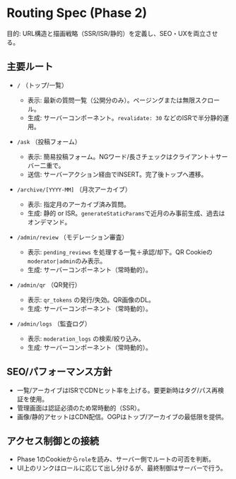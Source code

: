 # Routing Spec (Phase 2)

目的: URL構造と描画戦略（SSR/ISR/静的）を定義し、SEO・UXを両立させる。

## 主要ルート
- `/` （トップ/一覧）
  - 表示: 最新の質問一覧（公開分のみ）。ページングまたは無限スクロール。
  - 生成: サーバーコンポーネント。`revalidate: 30` などのISRで半分静的運用。

- `/ask` （投稿フォーム）
  - 表示: 簡易投稿フォーム。NGワード/長さチェックはクライアント＋サーバー二重で。
  - 送信: サーバーアクション経由でINSERT。完了後トップへ遷移。

- `/archive/[YYYY-MM]` （月次アーカイブ）
  - 表示: 指定月のアーカイブ済み質問。
  - 生成: 静的 or ISR。`generateStaticParams`で近月のみ事前生成、過去はオンデマンド。

- `/admin/review` （モデレーション審査）
  - 表示: `pending_reviews` を処理する一覧＋承認/却下。QR Cookieの`moderator|admin`のみ表示。
  - 生成: サーバーコンポーネント（常時動的）。

- `/admin/qr` （QR発行）
  - 表示: `qr_tokens` の発行/失効。QR画像のDL。
  - 生成: サーバーコンポーネント（常時動的）。

- `/admin/logs` （監査ログ）
  - 表示: `moderation_logs` の検索/絞り込み。
  - 生成: サーバーコンポーネント（常時動的）。

## SEO/パフォーマンス方針
- 一覧/アーカイブはISRでCDNヒット率を上げる。要更新時はタグ/パス再検証を使用。
- 管理画面は認証必須のため常時動的（SSR）。
- 画像/静的アセットはCDN配信。OGPはトップ/アーカイブの最低限を提供。

## アクセス制御との接続
- Phase 1のCookieから`role`を読み、サーバー側でルートの可否を判断。
- UI上のリンクはロールに応じて出し分けるが、最終制御はサーバーで行う。

